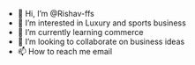 - 👋 Hi, I’m @Rishav-ffs
- 👀 I’m interested in Luxury and sports business
- 🌱 I’m currently learning commerce
- 💞️ I’m looking to collaborate on business ideas
- 📫 How to reach me email 

<!---
Rishav-ffs/Rishav-ffs is a ✨ special ✨ repository because its `README.md` (this file) appears on your GitHub profile.
You can click the Preview link to take a look at your changes.
--->
